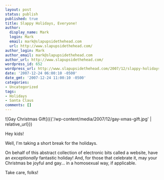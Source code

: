 ```yaml
---
layout: post
status: publish
published: true
title: Slappy Holidays, Everyone!
author:
  display_name: Mark
  login: Mark
  email: mark@slapupsidethehead.com
  url: http://www.slapupsidethehead.com/
author_login: Mark
author_email: mark@slapupsidethehead.com
author_url: http://www.slapupsidethehead.com/
wordpress_id: 652
wordpress_url: http://www.slapupsidethehead.com/2007/12/slappy-holidays-everyone/
date: '2007-12-24 06:00:10 -0500'
date_gmt: '2007-12-24 11:00:10 -0500'
categories:
- Uncategorized
tags:
- Holidays
- Santa Claus
comments: []
---
```

![Gay Christmas Gift]({{'/wp-content/media/2007/12/gay-xmas-gift.jpg' | relative_url}})

Hey kids!

Well, I'm taking a short break for the holidays.

On behalf of this abstract collection of electronic bits called a website, have an _exceptionally_ fantastic holiday! And, for those that celebrate it, may your Christmas be joyful and gay... in a homosexual way, if applicable.

Take care, folks!

